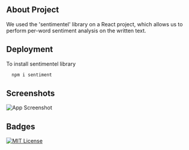 ## About Project

We used the 'sentimentel' library on a React project, which allows us to perform per-word sentiment analysis on the written text.
## Deployment

To install sentimentel library
```bash
  npm i sentiment
```

## Screenshots

![App Screenshot](https://user-images.githubusercontent.com/32294411/200968577-32451646-9cb8-4f24-99cd-fdf13846d294.png)
## Badges


[![MIT License](https://img.shields.io/badge/License-MIT-green.svg)](https://choosealicense.com/licenses/mit/)

